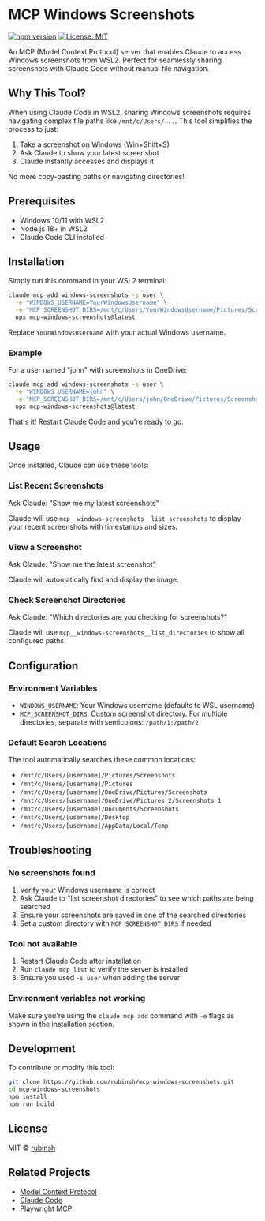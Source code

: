 # MCP Windows Screenshots

[![npm version](https://badge.fury.io/js/mcp-windows-screenshots.svg)](https://www.npmjs.com/package/mcp-windows-screenshots)
[![License: MIT](https://img.shields.io/badge/License-MIT-yellow.svg)](https://opensource.org/licenses/MIT)

An MCP (Model Context Protocol) server that enables Claude to access Windows screenshots from WSL2. Perfect for seamlessly sharing screenshots with Claude Code without manual file navigation.

## Why This Tool?

When using Claude Code in WSL2, sharing Windows screenshots requires navigating complex file paths like `/mnt/c/Users/...`. This tool simplifies the process to just:
1. Take a screenshot on Windows (Win+Shift+S)
2. Ask Claude to show your latest screenshot
3. Claude instantly accesses and displays it

No more copy-pasting paths or navigating directories!

## Prerequisites

- Windows 10/11 with WSL2
- Node.js 18+ in WSL2
- Claude Code CLI installed

## Installation

Simply run this command in your WSL2 terminal:

```bash
claude mcp add windows-screenshots -s user \
  -e "WINDOWS_USERNAME=YourWindowsUsername" \
  -e "MCP_SCREENSHOT_DIRS=/mnt/c/Users/YourWindowsUsername/Pictures/Screenshots" \
  npx mcp-windows-screenshots@latest
```

Replace `YourWindowsUsername` with your actual Windows username.

### Example

For a user named "john" with screenshots in OneDrive:

```bash
claude mcp add windows-screenshots -s user \
  -e "WINDOWS_USERNAME=john" \
  -e "MCP_SCREENSHOT_DIRS=/mnt/c/Users/john/OneDrive/Pictures/Screenshots" \
  npx mcp-windows-screenshots@latest
```

That's it! Restart Claude Code and you're ready to go.

## Usage

Once installed, Claude can use these tools:

### List Recent Screenshots
Ask Claude: "Show me my latest screenshots"

Claude will use `mcp__windows-screenshots__list_screenshots` to display your recent screenshots with timestamps and sizes.

### View a Screenshot
Ask Claude: "Show me the latest screenshot"

Claude will automatically find and display the image.

### Check Screenshot Directories
Ask Claude: "Which directories are you checking for screenshots?"

Claude will use `mcp__windows-screenshots__list_directories` to show all configured paths.

## Configuration

### Environment Variables

- `WINDOWS_USERNAME`: Your Windows username (defaults to WSL username)
- `MCP_SCREENSHOT_DIRS`: Custom screenshot directory. For multiple directories, separate with semicolons: `/path/1;/path/2`

### Default Search Locations

The tool automatically searches these common locations:
- `/mnt/c/Users/[username]/Pictures/Screenshots`
- `/mnt/c/Users/[username]/Pictures`
- `/mnt/c/Users/[username]/OneDrive/Pictures/Screenshots`
- `/mnt/c/Users/[username]/OneDrive/Pictures 2/Screenshots 1`
- `/mnt/c/Users/[username]/Documents/Screenshots`
- `/mnt/c/Users/[username]/Desktop`
- `/mnt/c/Users/[username]/AppData/Local/Temp`

## Troubleshooting

### No screenshots found
1. Verify your Windows username is correct
2. Ask Claude to "list screenshot directories" to see which paths are being searched
3. Ensure your screenshots are saved in one of the searched directories
4. Set a custom directory with `MCP_SCREENSHOT_DIRS` if needed

### Tool not available
1. Restart Claude Code after installation
2. Run `claude mcp list` to verify the server is installed
3. Ensure you used `-s user` when adding the server

### Environment variables not working
Make sure you're using the `claude mcp add` command with `-e` flags as shown in the installation section.

## Development

To contribute or modify this tool:

```bash
git clone https://github.com/rubinsh/mcp-windows-screenshots.git
cd mcp-windows-screenshots
npm install
npm run build
```

## License

MIT © [rubinsh](https://github.com/rubinsh)

## Related Projects

- [Model Context Protocol](https://modelcontextprotocol.io/)
- [Claude Code](https://claude.ai/code)
- [Playwright MCP](https://github.com/microsoft/playwright-mcp)